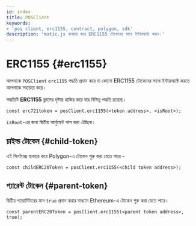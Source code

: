 ```yaml
---
id: index
title: POSClient
keywords:
- 'pos client, erc1155, contract, polygon, sdk'
description: 'matic.js ব্যবহার করে ERC1155 টোকেনের সাথে ইন্টারঅ্যাক্ট করুন।'
---
```


# ERC1155 {#erc1155}

আপনাকে `POSClient` `erc1155` পদ্ধতি প্রদান করে যা কোনো ERC1155 টোকেনের সাথে ইন্টারঅ্যাক্ট করতে  আপনাকে সহায়তা করে।

পদ্ধতিটি **ERC1155** ক্লাসের দৃষ্টান্ত হাজির করে যার বিভিন্ন পদ্ধতি রয়েছে।

```
const erc721token = posClient.erc1155(<token address>, <isRoot>);
```

`isRoot`-এর জন্য দ্বিতীয় আর্গুমেন্ট পাস করা ঐচ্ছিক।

## চাইল্ড টোকেন {#child-token}

এই সিনট্যাক্স ব্যবহার করে Polygon-এ টোকেন শুরু করা যেতে পারে -

```
const childERC20Token = posClient.erc1155(<child token address>);
```

## প্যারেন্ট টোকেন {#parent-token}

দ্বিতীয় প্যারামিটারের মান `true` প্রদান করার মাধ্যমে Ethereum-এ টোকেন শুরু করা যেতে পারে।

```
const parentERC20Token = posClient.erc1155(<parent token address>, true);
```

